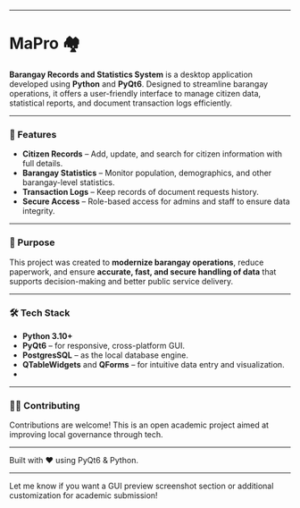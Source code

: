
---

# MaPro 🏘️  

**Barangay Records and Statistics System** is a desktop application developed using **Python** and **PyQt6**. Designed to streamline barangay operations, it offers a user-friendly interface to manage citizen data, statistical reports, and document transaction logs efficiently.

---

### 🧩 Features  

- **Citizen Records** – Add, update, and search for citizen information with full details.
- **Barangay Statistics** – Monitor population, demographics, and other barangay-level statistics.
- **Transaction Logs** – Keep records of document requests history.
- **Secure Access** – Role-based access for admins and staff to ensure data integrity.

---

### 🎯 Purpose  

This project was created to **modernize barangay operations**, reduce paperwork, and ensure **accurate, fast, and secure handling of data** that supports decision-making and better public service delivery.

---

### 🛠️ Tech Stack  

- **Python 3.10+**
- **PyQt6** – for responsive, cross-platform GUI.
- **PostgresSQL** – as the local database engine.
- **QTableWidgets** and **QForms** – for intuitive data entry and visualization.
- 
---

### 🧑‍💻 Contributing  

Contributions are welcome! This is an open academic project aimed at improving local governance through tech.

---

Built with ❤️ using PyQt6 & Python.

---

Let me know if you want a GUI preview screenshot section or additional customization for academic submission!